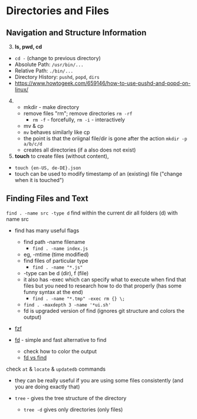 # Directories and Files

## Navigation and Structure Information
3. **ls, pwd, cd**
  - `cd -` (change to previous directory)
  - Absolute Path: `/usr/bin/...`
  - Relative Path: `./bin/...`
  - Directory History: `pushd`, `popd`, `dirs`
  - https://www.howtogeek.com/659146/how-to-use-pushd-and-popd-on-linux/
4. - mkdir - make directory
   - remove files "rm"; remove directories `rm -rf`
     - `rm -f` - forcefully, `rm -i` - interactively
   - mv & cp
   - `mv` behaves similarly like cp
	- the point is that the oriignal file/dir is gone after the action
`mkdir -p a/b/c/d`
	- creates all directories (if a also does not exist)
5. **touch** to create files (without content),
  - `touch {en-US, de-DE}.json`
  - touch can be used to modify timestamp of an (existing) file ("change when it is touched")

## Finding Files and Text
`find . -name src -type d` find within the current dir all folders (d) with name src
- find has many useful flags
  - find path -name filename
    - `find . -name index.js`
  - eg, -mtime (time modified)
  - find files of particular type
    - `find . -name "*.js"`
  - -type can be d (dir), f (file)
  - it also has -exec which can specify what to execute when find that files but you need to research how to do that properly (has some funny syntax at the end)
    - `find . -name "*.tmp" -exec rm {} \;`
  - `find . -maxdepth 3 -name '*ui.sh'`
  - fd is upgraded version of find (ignores git structure and colors the output)

- [fzf](https://github.com/junegunn/fzf)
- [fd](https://github.com/sharkdp/fd) - simple and fast alternative to find
	- check how to color the output
	- [fd vs find](https://search.app.goo.gl/GQ2Nsqx)

check `at` & `locate` & `updatedb` commands
  - they can be really useful if you are using some files consistently (and you are doing exactly that)

- `tree` - gives the tree structure of the directory
	- `tree -d` gives only directories (only files)
